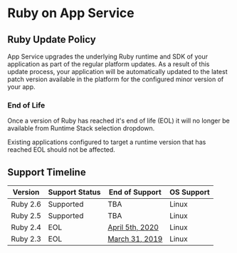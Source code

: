 # Ruby on App Service

## Ruby Update Policy

App Service upgrades the underlying Ruby runtime and SDK of your application as part of the regular platform updates. As a result of this update process, your application will be automatically updated to the latest patch version available in the platform for the configured minor version of your app.

### End of Life

Once a version of Ruby has reached it's end of life (EOL) it will no longer be available from Runtime Stack selection dropdown.

Existing applications configured to target a runtime version that has reached EOL should not be affected.

## Support Timeline

| Version  | Support Status  |   End of Support  |   OS Support    |
|----------| --------------- | ----------------- |---------------- |
| Ruby 2.6 | Supported       | TBA               | Linux |
| Ruby 2.5 | Supported       | TBA               | Linux |
| Ruby 2.4 | EOL             | [April 5th, 2020](https://www.ruby-lang.org/en/news/2020/04/05/support-of-ruby-2-4-has-ended/) | Linux |
| Ruby 2.3 | EOL             | [March 31, 2019](https://www.ruby-lang.org/en/news/2019/03/31/support-of-ruby-2-3-has-ended) | Linux |
